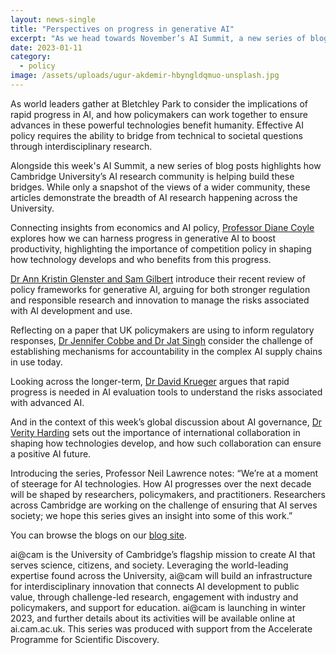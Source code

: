 ```yaml
---
layout: news-single
title: "Perspectives on progress in generative AI"
excerpt: "As we head towards November’s AI Summit, a new series of blog posts highlights how Cambridge University’s AI research community is helping build these bridges. While only a snapshot of the views of a wider community, these articles demonstrate the breadth of AI research happening across the University."
date: 2023-01-11
category:
  - policy
image: /assets/uploads/ugur-akdemir-hbyngldqmuo-unsplash.jpg
---
```


As world leaders gather at Bletchley Park to consider the implications of rapid progress in AI, and how policymakers can work together to ensure advances in these powerful technologies benefit humanity. Effective AI policy requires the ability to bridge from technical to societal questions through interdisciplinary research. 

Alongside this week's AI Summit, a new series of blog posts highlights how Cambridge University’s AI research community is helping build these bridges. While only a snapshot of the views of a wider community, these articles demonstrate the breadth of AI research happening across the University.

Connecting insights from economics and AI policy, [Professor Diane Coyle](https://ai.cam.ac.uk/blog/diane-coyle-generative-ai) explores how we can harness progress in generative AI to boost productivity, highlighting the importance of competition policy in shaping how technology develops and who benefits from this progress. 

[Dr Ann Kristin Glenster and Sam Gilbert](https://ai.cam.ac.uk/blog/ann-glenster-sam-gilbert-generative-ai) introduce their recent review of policy frameworks for generative AI, arguing for both stronger regulation and responsible research and innovation to manage the risks associated with AI development and use. 

Reflecting on a paper that UK policymakers are using to inform regulatory responses, [Dr Jennifer Cobbe and Dr Jat Singh](https://ai.cam.ac.uk/blog/jennifer-cobbe-jat-singh-generative-ai) consider the challenge of establishing mechanisms for accountability in the complex AI supply chains in use today. 

Looking across the longer-term, [Dr David Krueger](https://ai.cam.ac.uk/blog/david-krueger-generative-ai) argues that rapid progress is needed in AI evaluation tools to understand the risks associated with advanced AI. 

And in the context of this week’s global discussion about AI governance, [Dr Verity Harding](https://ai.cam.ac.uk/blog/verity-harding-generative-ai) sets out the importance of international collaboration in shaping how technologies develop, and how such collaboration can ensure a positive AI future.   

Introducing the series, Professor Neil Lawrence notes: “We’re at a moment of steerage for AI technologies. How AI progresses over the next decade will be shaped by researchers, policymakers, and practitioners. Researchers across Cambridge are working on the challenge of ensuring that AI serves society; we hope this series gives an insight into some of this work.” 

You can browse the blogs on our [blog site](https://ai.cam.ac.uk/blog/).

ai@cam is the University of Cambridge’s flagship mission to create AI that serves science, citizens, and society. Leveraging the world-leading expertise found across the University, ai@cam will build an infrastructure for interdisciplinary innovation that connects AI development to public value, through challenge-led research, engagement with industry and policymakers, and support for education. ai@cam is launching in winter 2023, and further details about its activities will be available online at ai.cam.ac.uk. This series was produced with support from the Accelerate Programme for Scientific Discovery.
